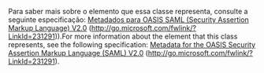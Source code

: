 <span data-ttu-id="fb023-101">Para saber mais sobre o elemento que essa classe representa, consulte a seguinte especificação: [Metadados para OASIS SAML (Security Assertion Markup Language) V2.0](http://go.microsoft.com/fwlink/?LinkId=231291) (http://go.microsoft.com/fwlink/?LinkId=231291)).</span><span class="sxs-lookup"><span data-stu-id="fb023-101">For more information about the element that this class represents, see the following specification: [Metadata for the OASIS Security Assertion Markup Language (SAML) V2.0](http://go.microsoft.com/fwlink/?LinkId=231291) (http://go.microsoft.com/fwlink/?LinkId=231291).</span></span>